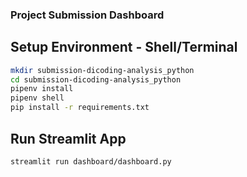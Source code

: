 ### Project Submission Dashboard

## Setup Environment - Shell/Terminal
```bash
mkdir submission-dicoding-analysis_python
cd submission-dicoding-analysis_python
pipenv install
pipenv shell
pip install -r requirements.txt
```
## Run Streamlit App
```bash
streamlit run dashboard/dashboard.py
```
